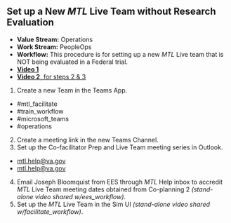 ## Set up a New _MTL_ Live Team without Research Evaluation

- **Value Stream:** Operations
- **Work Stream:** PeopleOps
- **Workflow:** This procedure is for setting up a new _MTL_ Live team that is NOT being evaluated in a Federal trial.
- [**Video 1**](https://dvagov.sharepoint.com/sites/teampsd_vha/Shared%20Documents/training_workgroup/Recordings/8.6%20Set%20up%20a%20new%20MTL%20Live%20Team%20without%20Research%20Evaluation-20220509_163417-Meeting%20Recording.mp4?web=1)
- [**Video 2**, for steps 2 & 3](https://dvagov.sharepoint.com/sites/teampsd_vha/_layouts/15/stream.aspx?id=%2Fsites%2Fteampsd%5Fvha%2FShared%20Documents%2Ftraining%5Fworkgroup%2FRecordings%2F8%2E6%20Set%20up%20a%20new%20MTL%20Live%20Team%20without%20Research%20Evaluation%20%28Steps%202%20%26%203%29%2D20220509%5F175014%2DMeeting%20Recording%2Emp4)

1. Create a new Team in the Teams App.
- #mtl_facilitate
- #train_workflow
- #microsoft_teams
- #operations

2. Create a meeting link in the new Teams Channel.
3. Set up the Co-facilitator Prep and Live Team meeting series in Outlook.
- mtl.help@va.gov 
- mtl.help@va.gov
  
4. Email Joseph Bloomquist from EES through _MTL_ Help inbox to accredit _MTL_ Live Team meeting dates obtained from Co-planning 2 _(stand-alone video shared w/ees_workflow)_.
5. Set up the _MTL_ Live Team in the Sim UI _(stand-alone video shared w/facilitate_workflow)_.
